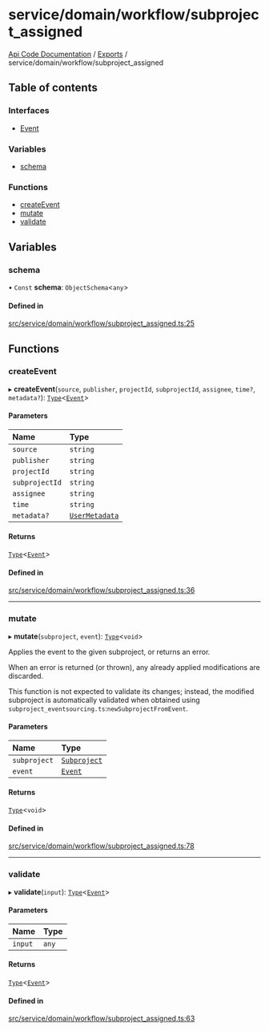 # service/domain/workflow/subproject\_assigned
 
[Api Code Documentation](../README.md) / [Exports](../modules.md) / service/domain/workflow/subproject\_assigned

## Table of contents

### Interfaces

- [Event](../interfaces/service_domain_workflow_subproject_assigned.Event.md)

### Variables

- [schema](service_domain_workflow_subproject_assigned.md#schema)

### Functions

- [createEvent](service_domain_workflow_subproject_assigned.md#createevent)
- [mutate](service_domain_workflow_subproject_assigned.md#mutate)
- [validate](service_domain_workflow_subproject_assigned.md#validate)

## Variables

### schema

• `Const` **schema**: `ObjectSchema`\<`any`\>

#### Defined in

[src/service/domain/workflow/subproject_assigned.ts:25](https://github.com/openkfw/TruBudget/blob/086d599/api/src/service/domain/workflow/subproject_assigned.ts#L25)

## Functions

### createEvent

▸ **createEvent**(`source`, `publisher`, `projectId`, `subprojectId`, `assignee`, `time?`, `metadata?`): [`Type`](result.md#type)\<[`Event`](../interfaces/service_domain_workflow_subproject_assigned.Event.md)\>

#### Parameters

| Name | Type |
| :------ | :------ |
| `source` | `string` |
| `publisher` | `string` |
| `projectId` | `string` |
| `subprojectId` | `string` |
| `assignee` | `string` |
| `time` | `string` |
| `metadata?` | [`UserMetadata`](service_domain_metadata.md#usermetadata) |

#### Returns

[`Type`](result.md#type)\<[`Event`](../interfaces/service_domain_workflow_subproject_assigned.Event.md)\>

#### Defined in

[src/service/domain/workflow/subproject_assigned.ts:36](https://github.com/openkfw/TruBudget/blob/086d599/api/src/service/domain/workflow/subproject_assigned.ts#L36)

___

### mutate

▸ **mutate**(`subproject`, `event`): [`Type`](result.md#type)\<`void`\>

Applies the event to the given subproject, or returns an error.

When an error is returned (or thrown), any already applied modifications are
discarded.

This function is not expected to validate its changes; instead, the modified
subproject is automatically validated when obtained using
`subproject_eventsourcing.ts`:`newSubprojectFromEvent`.

#### Parameters

| Name | Type |
| :------ | :------ |
| `subproject` | [`Subproject`](../interfaces/service_domain_workflow_subproject.Subproject.md) |
| `event` | [`Event`](../interfaces/service_domain_workflow_subproject_assigned.Event.md) |

#### Returns

[`Type`](result.md#type)\<`void`\>

#### Defined in

[src/service/domain/workflow/subproject_assigned.ts:78](https://github.com/openkfw/TruBudget/blob/086d599/api/src/service/domain/workflow/subproject_assigned.ts#L78)

___

### validate

▸ **validate**(`input`): [`Type`](result.md#type)\<[`Event`](../interfaces/service_domain_workflow_subproject_assigned.Event.md)\>

#### Parameters

| Name | Type |
| :------ | :------ |
| `input` | `any` |

#### Returns

[`Type`](result.md#type)\<[`Event`](../interfaces/service_domain_workflow_subproject_assigned.Event.md)\>

#### Defined in

[src/service/domain/workflow/subproject_assigned.ts:63](https://github.com/openkfw/TruBudget/blob/086d599/api/src/service/domain/workflow/subproject_assigned.ts#L63)
